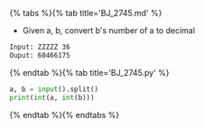 {% tabs %}{% tab title='BJ_2745.md' %}

* Given a, b, convert b's number of a to decimal

```txt
Input: ZZZZZ 36
Ouput: 60466175
```

{% endtab %}{% tab title='BJ_2745.py' %}

```py
a, b = input().split()
print(int(a, int(b)))
```

{% endtab %}{% endtabs %}

